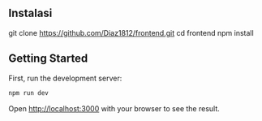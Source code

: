 ## Instalasi

git clone https://github.com/Diaz1812/frontend.git
cd frontend
npm install

## Getting Started

First, run the development server:

```bash
npm run dev
```

Open [http://localhost:3000](http://localhost:3000) with your browser to see the result.

